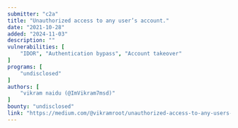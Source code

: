 ```yaml
---
submitter: "c2a"
title: "Unauthorized access to any user’s account."
date: "2021-10-28"
added: "2024-11-03"
description: ""
vulnerabilities: [
    "IDOR", "Authentication bypass", "Account takeover"
]
programs: [
    "undisclosed"
]
authors: [
    "vikram naidu (@ImVikram7msd)"
]
bounty: "undisclosed"
link: "https://medium.com/@vikramroot/unauthorized-access-to-any-users-account-600e8efe7de0"
---
```




